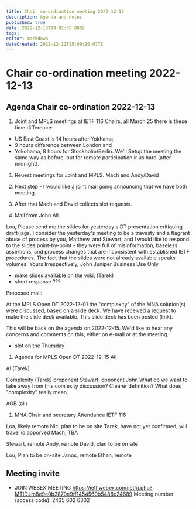 ```yaml
---
title: Chair co-ordination meeting 2022-12-13
description: Agenda and notes
published: true
date: 2022-12-13T19:02:35.880Z
tags: 
editor: markdown
dateCreated: 2022-12-12T15:09:20.077Z
---
```


# Chair co-ordination meeting 2022-12-13

## Agenda Chair co-ordination 2022-12-13

 1. Joint and MPLS meetings at IETF 116
 Chairs, all
 March 25 there is these time difference:
 - US East Coast is 14 hours after Yokhama, 
 - 9 hours difference between London and 
 - Yokohama, 8 hours for Stockholm/Berlin. 
 We'll Setup the meeting the same way as before, but for remote participation ir us hard (after midnight).
 
 1. Reuest meetings for Joint and MPLS. Mach and Andy/David
 2. Next step - I would like a joint mail going announcing that we have both meeting.
 3. After that Mach and David collects slot requests.
  
 2. Mail from John
 All
 
Loa,
Please send me the slides for yesterday's DT presentation critiquing draft-jags.  I consider the yesterday's meeting to be a travesty and a flagrant abuse of process by you, Matthew, and Stewart, and I would like to respond to the slides point-by-point - they were full of misinformation, baseless assertions, and process changes that are inconsistent with established IETF procedures.  The fact that the slides were not already available speaks volumes.
Yours Irrespectively,
John
Juniper Business Use Only

- make slides available on the wiki, (Tarek) 
- short response ???

Proposed mail:

At the MPLS Open DT 2022-12-01 the "complexity" of the MNA solution(s) were discussed, based on a slide deck. We have received a request to make the slide deck available. This slide deck has been posted (link).

This will be back on the agenda on 2022-12-15. We'd like to hear any concerns and comments on this, either on e-mail or at the meeting.




- slot on the Thursday

 
 1. Agenda for MPLS Open DT 2022-12-15
 All
 
 AI (Tarek)
  
Complexity (Tarek)
 proponent Stewart, opponent John
 What do we want to take away from this comlexity discussion?
 Clearer definition? What does "complexity" really mean.
 
 AOB (all)


 
 1. MNA Chair and secretary Attendance IETF 116
 
 Loa, likely remote
 Nic, plan to be on site
 Tarek, have not yet confirmed, will travel id apporved
 Mach, TBA
 
 Stewart, remote
 Andy, remote
 David, plan to be on site
 
 Lou, Plan to be on-site
 Janos, remote
 Ethan, remote
 
  
 
 ## Meeting  invite

 - JOIN WEBEX MEETING
    https://ietf.webex.com/ietf/j.php?MTID=m8e9e0b3870e9ff1454560b5488c24689
    Meeting number (access code): 2435 602 6302
    

